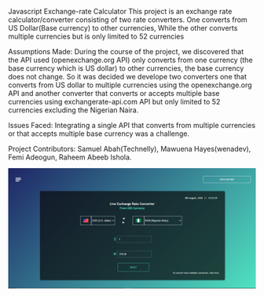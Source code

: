 Javascript Exchange-rate Calculator
This project is an exchange rate calculator/converter consisting of two rate converters. One converts from US Dollar(Base currency) to other currencies,
While the other converts multiple currencies but is only limited to 52 currencies

Assumptions Made: During the course of the project, we discovered that the API used (openexchange.org API) only converts from one currency
(the base currency which is US dollar) to other currencies, the base currency does not change. So it was decided we develope two converters
one that converts from US dollar to multiple currencies using the openexchange.org API and another converter that converts or accepts multiple 
base currencies using exchangerate-api.com API but only limited to 52 currencies excluding the Nigerian Naira.

Issues Faced: Integrating a single API that converts from multiple currencies or that accepts multiple base currency was a challenge.

Project Contributors: Samuel Abah(Technelly), Mawuena Hayes(wenadev), Femi Adeogun, Raheem Abeeb Ishola.

![](Readme%20image/ReadmeImage.png)

